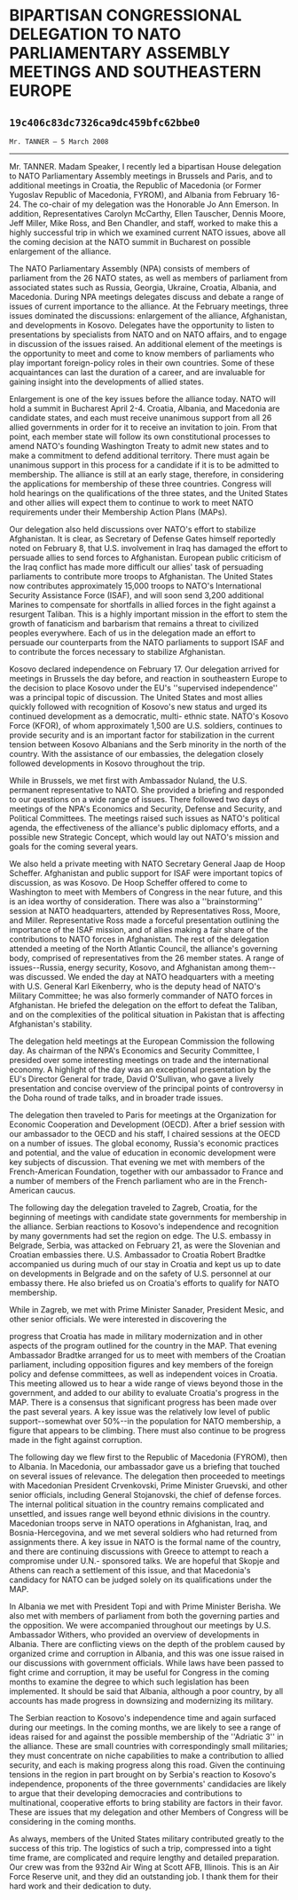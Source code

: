 # BIPARTISAN CONGRESSIONAL DELEGATION TO NATO PARLIAMENTARY ASSEMBLY  MEETINGS AND SOUTHEASTERN EUROPE
## `19c406c83dc7326ca9dc459bfc62bbe0`
`Mr. TANNER — 5 March 2008`

---


Mr. TANNER. Madam Speaker, I recently led a bipartisan House 
delegation to NATO Parliamentary Assembly meetings in Brussels and 
Paris, and to additional meetings in Croatia, the Republic of Macedonia 
(or Former Yugoslav Republic of Macedonia, FYROM), and Albania from 
February 16-24. The co-chair of my delegation was the Honorable Jo Ann 
Emerson. In addition, Representatives Carolyn McCarthy, Ellen Tauscher, 
Dennis Moore, Jeff Miller, Mike Ross, and Ben Chandler, and staff, 
worked to make this a highly successful trip in which we examined 
current NATO issues, above all the coming decision at the NATO summit 
in Bucharest on possible enlargement of the alliance.

The NATO Parliamentary Assembly (NPA) consists of members of 
parliament from the 26 NATO states, as well as members of parliament 
from associated states such as Russia, Georgia, Ukraine, Croatia, 
Albania, and Macedonia. During NPA meetings delegates discuss and 
debate a range of issues of current importance to the alliance. At the 
February meetings, three issues dominated the discussions: enlargement 
of the alliance, Afghanistan, and developments in Kosovo. Delegates 
have the opportunity to listen to presentations by specialists from 
NATO and on NATO affairs, and to engage in discussion of the issues 
raised. An additional element of the meetings is the opportunity to 
meet and come to know members of parliaments who play important 
foreign-policy roles in their own countries. Some of these 
acquaintances can last the duration of a career, and are invaluable for 
gaining insight into the developments of allied states.

Enlargement is one of the key issues before the alliance today. NATO 
will hold a summit in Bucharest April 2-4. Croatia, Albania, and 
Macedonia are candidate states, and each must receive unanimous support 
from all 26 allied governments in order for it to receive an invitation 
to join. From that point, each member state will follow its own 
constitutional processes to amend NATO's founding Washington Treaty to 
admit new states and to make a commitment to defend additional 
territory. There must again be unanimous support in this process for a 
candidate if it is to be admitted to membership. The alliance is still 
at an early stage, therefore, in considering the applications for 
membership of these three countries. Congress will hold hearings on the 
qualifications of the three states, and the United States and other 
allies will expect them to continue to work to meet NATO requirements 
under their Membership Action Plans (MAPs).

Our delegation also held discussions over NATO's effort to stabilize 
Afghanistan. It is clear, as Secretary of Defense Gates himself 
reportedly noted on February 8, that U.S. involvement in Iraq has 
damaged the effort to persuade allies to send forces to Afghanistan. 
European public criticism of the Iraq conflict has made more difficult 
our allies' task of persuading parliaments to contribute more troops to 
Afghanistan. The United States now contributes approximately 15,000 
troops to NATO's International Security Assistance Force (ISAF), and 
will soon send 3,200 additional Marines to compensate for shortfalls in 
allied forces in the fight against a resurgent Taliban. This is a 
highly important mission in the effort to stem the growth of fanaticism 
and barbarism that remains a threat to civilized peoples everywhere. 
Each of us in the delegation made an effort to persuade our 
counterparts from the NATO parliaments to support ISAF and to 
contribute the forces necessary to stabilize Afghanistan.

Kosovo declared independence on February 17. Our delegation arrived 
for meetings in Brussels the day before, and reaction in southeastern 
Europe to the decision to place Kosovo under the EU's ''supervised 
independence'' was a principal topic of discussion. The United States 
and most allies quickly followed with recognition of Kosovo's new 
status and urged its continued development as a democratic, multi-
ethnic state. NATO's Kosovo Force (KFOR), of whom approximately 1,500 
are U.S. soldiers, continues to provide security and is an important 
factor for stabilization in the current tension between Kosovo 
Albanians and the Serb minority in the north of the country. With the 
assistance of our embassies, the delegation closely followed 
developments in Kosovo throughout the trip.

While in Brussels, we met first with Ambassador Nuland, the U.S. 
permanent representative to NATO. She provided a briefing and responded 
to our questions on a wide range of issues. There followed two days of 
meetings of the NPA's Economics and Security, Defense and Security, and 
Political Committees. The meetings raised such issues as NATO's 
political agenda, the effectiveness of the alliance's public diplomacy 
efforts, and a possible new Strategic Concept, which would lay out 
NATO's mission and goals for the coming several years.

We also held a private meeting with NATO Secretary General Jaap de 
Hoop Scheffer. Afghanistan and public support for ISAF were important 
topics of discussion, as was Kosovo. De Hoop Scheffer offered to come 
to Washington to meet with Members of Congress in the near future, and 
this is an idea worthy of consideration. There was also a 
''brainstorming'' session at NATO headquarters, attended by 
Representatives Ross, Moore, and Miller. Representative Ross made a 
forceful presentation outlining the importance of the ISAF mission, and 
of allies making a fair share of the contributions to NATO forces in 
Afghanistan. The rest of the delegation attended a meeting of the North 
Atlantic Council, the alliance's governing body, comprised of 
representatives from the 26 member states. A range of issues--Russia, 
energy security, Kosovo, and Afghanistan among them--was discussed. We 
ended the day at NATO headquarters with a meeting with U.S. General 
Karl Eikenberry, who is the deputy head of NATO's Military Committee; 
he was also formerly commander of NATO forces in Afghanistan. He 
briefed the delegation on the effort to defeat the Taliban, and on the 
complexities of the political situation in Pakistan that is affecting 
Afghanistan's stability.

The delegation held meetings at the European Commission the following 
day. As chairman of the NPA's Economics and Security Committee, I 
presided over some interesting meetings on trade and the international 
economy. A highlight of the day was an exceptional presentation by the 
EU's Director General for trade, David O'Sullivan, who gave a lively 
presentation and concise overview of the principal points of 
controversy in the Doha round of trade talks, and in broader trade 
issues.

The delegation then traveled to Paris for meetings at the 
Organization for Economic Cooperation and Development (OECD). After a 
brief session with our ambassador to the OECD and his staff, I chaired 
sessions at the OECD on a number of issues. The global economy, 
Russia's economic practices and potential, and the value of education 
in economic development were key subjects of discussion. That evening 
we met with members of the French-American Foundation, together with 
our ambassador to France and a number of members of the French 
parliament who are in the French-American caucus.

The following day the delegation traveled to Zagreb, Croatia, for the 
beginning of meetings with candidate state governments for membership 
in the alliance. Serbian reactions to Kosovo's independence and 
recognition by many governments had set the region on edge. The U.S. 
embassy in Belgrade, Serbia, was attacked on February 21, as were the 
Slovenian and Croatian embassies there. U.S. Ambassador to Croatia 
Robert Bradtke accompanied us during much of our stay in Croatia and 
kept us up to date on developments in Belgrade and on the safety of 
U.S. personnel at our embassy there. He also briefed us on Croatia's 
efforts to qualify for NATO membership.

While in Zagreb, we met with Prime Minister Sanader, President Mesic, 
and other senior officials. We were interested in discovering the


progress that Croatia has made in military modernization and in other 
aspects of the program outlined for the country in the MAP. That 
evening Ambassador Bradtke arranged for us to meet with members of the 
Croatian parliament, including opposition figures and key members of 
the foreign policy and defense committees, as well as independent 
voices in Croatia. This meeting allowed us to hear a wide range of 
views beyond those in the government, and added to our ability to 
evaluate Croatia's progress in the MAP. There is a consensus that 
significant progress has been made over the past several years. A key 
issue was the relatively low level of public support--somewhat over 
50%--in the population for NATO membership, a figure that appears to be 
climbing. There must also continue to be progress made in the fight 
against corruption.

The following day we flew first to the Republic of Macedonia (FYROM), 
then to Albania. In Macedonia, our ambassador gave us a briefing that 
touched on several issues of relevance. The delegation then proceeded 
to meetings with Macedonian President Crvenkovski, Prime Minister 
Gruevski, and other senior officials, including General Stojanovski, 
the chief of defense forces. The internal political situation in the 
country remains complicated and unsettled, and issues range well beyond 
ethnic divisions in the country. Macedonian troops serve in NATO 
operations in Afghanistan, Iraq, and Bosnia-Hercegovina, and we met 
several soldiers who had returned from assignments there. A key issue 
in NATO is the formal name of the country, and there are continuing 
discussions with Greece to attempt to reach a compromise under U.N.-
sponsored talks. We are hopeful that Skopje and Athens can reach a 
settlement of this issue, and that Macedonia's candidacy for NATO can 
be judged solely on its qualifications under the MAP.

In Albania we met with President Topi and with Prime Minister 
Berisha. We also met with members of parliament from both the governing 
parties and the opposition. We were accompanied throughout our meetings 
by U.S. Ambassador Withers, who provided an overview of developments in 
Albania. There are conflicting views on the depth of the problem caused 
by organized crime and corruption in Albania, and this was one issue 
raised in our discussions with government officials. While laws have 
been passed to fight crime and corruption, it may be useful for 
Congress in the coming months to examine the degree to which such 
legislation has been implemented. It should be said that Albania, 
although a poor country, by all accounts has made progress in 
downsizing and modernizing its military.

The Serbian reaction to Kosovo's independence time and again surfaced 
during our meetings. In the coming months, we are likely to see a range 
of ideas raised for and against the possible membership of the 
''Adriatic 3'' in the alliance. These are small countries with 
correspondingly small militaries; they must concentrate on niche 
capabilities to make a contribution to allied security, and each is 
making progress along this road. Given the continuing tensions in the 
region in part brought on by Serbia's reaction to Kosovo's 
independence, proponents of the three governments' candidacies are 
likely to argue that their developing democracies and contributions to 
multinational, cooperative efforts to bring stability are factors in 
their favor. These are issues that my delegation and other Members of 
Congress will be considering in the coming months.

As always, members of the United States military contributed greatly 
to the success of this trip. The logistics of such a trip, compressed 
into a tight time frame, are complicated and require lengthy and 
detailed preparation. Our crew was from the 932nd Air Wing at Scott 
AFB, Illinois. This is an Air Force Reserve unit, and they did an 
outstanding job. I thank them for their hard work and their dedication 
to duty.

